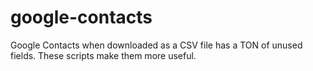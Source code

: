 # google-contacts
Google Contacts when downloaded as a CSV file has a TON of unused fields. These scripts make them more useful.
